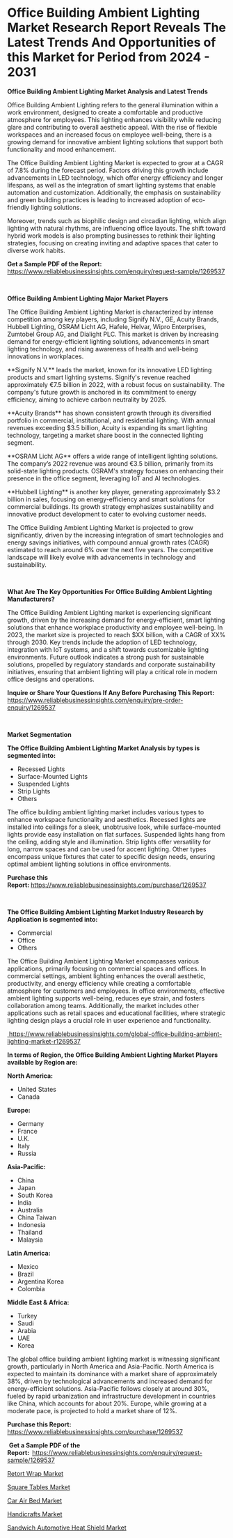 <p><h1>Office Building Ambient Lighting Market Research Report Reveals The Latest Trends And Opportunities of this Market for Period from 2024 - 2031</h1></p><p><strong>Office Building Ambient Lighting Market Analysis and Latest Trends</strong></p>
<p><p>Office Building Ambient Lighting refers to the general illumination within a work environment, designed to create a comfortable and productive atmosphere for employees. This lighting enhances visibility while reducing glare and contributing to overall aesthetic appeal. With the rise of flexible workspaces and an increased focus on employee well-being, there is a growing demand for innovative ambient lighting solutions that support both functionality and mood enhancement.</p><p>The Office Building Ambient Lighting Market is expected to grow at a CAGR of 7.8% during the forecast period. Factors driving this growth include advancements in LED technology, which offer energy efficiency and longer lifespans, as well as the integration of smart lighting systems that enable automation and customization. Additionally, the emphasis on sustainability and green building practices is leading to increased adoption of eco-friendly lighting solutions. </p><p>Moreover, trends such as biophilic design and circadian lighting, which align lighting with natural rhythms, are influencing office layouts. The shift toward hybrid work models is also prompting businesses to rethink their lighting strategies, focusing on creating inviting and adaptive spaces that cater to diverse work habits.</p></p>
<p><strong>Get a Sample PDF of the Report:&nbsp;</strong> <a href="https://www.reliablebusinessinsights.com/enquiry/request-sample/1269537?utm_campaign=1113&utm_medium=2&utm_source=Github&utm_content=ia&utm_term=11122024&utm_id=office-building-ambient-lighting">https://www.reliablebusinessinsights.com/enquiry/request-sample/1269537</a></p>
<p>&nbsp;</p>
<p><strong>Office Building Ambient Lighting Major Market Players</strong></p>
<p><p>The Office Building Ambient Lighting Market is characterized by intense competition among key players, including Signify N.V., GE, Acuity Brands, Hubbell Lighting, OSRAM Licht AG, Hafele, Helvar, Wipro Enterprises, Zumtobel Group AG, and Dialight PLC. This market is driven by increasing demand for energy-efficient lighting solutions, advancements in smart lighting technology, and rising awareness of health and well-being innovations in workplaces.</p><p>**Signify N.V.** leads the market, known for its innovative LED lighting products and smart lighting systems. Signify's revenue reached approximately €7.5 billion in 2022, with a robust focus on sustainability. The company's future growth is anchored in its commitment to energy efficiency, aiming to achieve carbon neutrality by 2025.</p><p>**Acuity Brands** has shown consistent growth through its diversified portfolio in commercial, institutional, and residential lighting. With annual revenues exceeding $3.5 billion, Acuity is expanding its smart lighting technology, targeting a market share boost in the connected lighting segment.</p><p>**OSRAM Licht AG** offers a wide range of intelligent lighting solutions. The company’s 2022 revenue was around €3.5 billion, primarily from its solid-state lighting products. OSRAM's strategy focuses on enhancing their presence in the office segment, leveraging IoT and AI technologies.</p><p>**Hubbell Lighting** is another key player, generating approximately $3.2 billion in sales, focusing on energy-efficiency and smart solutions for commercial buildings. Its growth strategy emphasizes sustainability and innovative product development to cater to evolving customer needs.</p><p>The Office Building Ambient Lighting Market is projected to grow significantly, driven by the increasing integration of smart technologies and energy savings initiatives, with compound annual growth rates (CAGR) estimated to reach around 6% over the next five years. The competitive landscape will likely evolve with advancements in technology and sustainability.</p></p>
<p>&nbsp;</p>
<p><strong>What Are The Key Opportunities For Office Building Ambient Lighting Manufacturers?</strong></p>
<p><p>The Office Building Ambient Lighting market is experiencing significant growth, driven by the increasing demand for energy-efficient, smart lighting solutions that enhance workplace productivity and employee well-being. In 2023, the market size is projected to reach $XX billion, with a CAGR of XX% through 2030. Key trends include the adoption of LED technology, integration with IoT systems, and a shift towards customizable lighting environments. Future outlook indicates a strong push for sustainable solutions, propelled by regulatory standards and corporate sustainability initiatives, ensuring that ambient lighting will play a critical role in modern office designs and operations.</p></p>
<p><strong>Inquire or Share Your Questions If Any Before Purchasing This Report:</strong> <a href="https://www.reliablebusinessinsights.com/enquiry/pre-order-enquiry/1269537?utm_campaign=1113&utm_medium=2&utm_source=Github&utm_content=ia&utm_term=11122024&utm_id=office-building-ambient-lighting">https://www.reliablebusinessinsights.com/enquiry/pre-order-enquiry/1269537</a></p>
<p>&nbsp;</p>
<p><strong>Market Segmentation</strong></p>
<p><strong>The Office Building Ambient Lighting Market Analysis by types is segmented into:</strong></p>
<p><ul><li>Recessed Lights</li><li>Surface-Mounted Lights</li><li>Suspended Lights</li><li>Strip Lights</li><li>Others</li></ul></p>
<p><p>The office building ambient lighting market includes various types to enhance workspace functionality and aesthetics. Recessed lights are installed into ceilings for a sleek, unobtrusive look, while surface-mounted lights provide easy installation on flat surfaces. Suspended lights hang from the ceiling, adding style and illumination. Strip lights offer versatility for long, narrow spaces and can be used for accent lighting. Other types encompass unique fixtures that cater to specific design needs, ensuring optimal ambient lighting solutions in office environments.</p></p>
<p><strong>Purchase this Report:&nbsp;</strong><a href="https://www.reliablebusinessinsights.com/purchase/1269537?utm_campaign=1113&utm_medium=2&utm_source=Github&utm_content=ia&utm_term=11122024&utm_id=office-building-ambient-lighting">https://www.reliablebusinessinsights.com/purchase/1269537</a></p>
<p>&nbsp;</p>
<p><strong>The Office Building Ambient Lighting Market Industry Research by Application is segmented into:</strong></p>
<p><ul><li>Commercial</li><li>Office</li><li>Others</li></ul></p>
<p><p>The Office Building Ambient Lighting Market encompasses various applications, primarily focusing on commercial spaces and offices. In commercial settings, ambient lighting enhances the overall aesthetic, productivity, and energy efficiency while creating a comfortable atmosphere for customers and employees. In office environments, effective ambient lighting supports well-being, reduces eye strain, and fosters collaboration among teams. Additionally, the market includes other applications such as retail spaces and educational facilities, where strategic lighting design plays a crucial role in user experience and functionality.</p></p>
<p><a href="https://www.reliablebusinessinsights.com/global-office-building-ambient-lighting-market-r1269537?utm_campaign=1113&utm_medium=2&utm_source=Github&utm_content=ia&utm_term=11122024&utm_id=office-building-ambient-lighting">&nbsp;https://www.reliablebusinessinsights.com/global-office-building-ambient-lighting-market-r1269537</a></p>
<p><strong>In terms of Region, the Office Building Ambient Lighting Market Players available by Region are:</strong></p>
<p>
    <p> <strong> North America: </strong>
        <ul>
            <li>United States</li>
            <li>Canada</li>
        </ul>
        </p> 
    <p> <strong> Europe: </strong>
        <ul>
            <li>Germany</li>
            <li>France</li>
            <li>U.K.</li>
            <li>Italy</li>
            <li>Russia</li>
        </ul>
        </p> 
    <p> <strong> Asia-Pacific: </strong>
        <ul>
            <li>China</li>
            <li>Japan</li>
            <li>South Korea</li>
            <li>India</li>
            <li>Australia</li>
            <li>China Taiwan</li>
            <li>Indonesia</li>
            <li>Thailand</li>
            <li>Malaysia</li>
        </ul>
        </p> 
    <p> <strong> Latin America: </strong>
        <ul>
            <li>Mexico</li>
            <li>Brazil</li>
            <li>Argentina Korea</li>
            <li>Colombia</li>
        </ul>
        </p> 
    <p> <strong> Middle East & Africa: </strong>
        <ul>
            <li>Turkey</li>
            <li>Saudi</li>
            <li>Arabia</li>
            <li>UAE</li>
            <li>Korea</li>
        </ul>
    </p>
    </p>
<p><p>The global office building ambient lighting market is witnessing significant growth, particularly in North America and Asia-Pacific. North America is expected to maintain its dominance with a market share of approximately 38%, driven by technological advancements and increased demand for energy-efficient solutions. Asia-Pacific follows closely at around 30%, fueled by rapid urbanization and infrastructure development in countries like China, which accounts for about 20%. Europe, while growing at a moderate pace, is projected to hold a market share of 12%.</p></p>
<p><strong>Purchase this Report: </strong><a href="https://www.reliablebusinessinsights.com/purchase/1269537?utm_campaign=1113&utm_medium=2&utm_source=Github&utm_content=ia&utm_term=11122024&utm_id=office-building-ambient-lighting">https://www.reliablebusinessinsights.com/purchase/1269537</a></p>
<p>&nbsp;<strong>Get a Sample PDF of the Report:&nbsp;&nbsp;</strong><a href="https://www.reliablebusinessinsights.com/enquiry/request-sample/1269537?utm_campaign=1113&utm_medium=2&utm_source=Github&utm_content=ia&utm_term=11122024&utm_id=office-building-ambient-lighting">https://www.reliablebusinessinsights.com/enquiry/request-sample/1269537</a></p>
<p><strong></strong></p>
<p><p><a href="https://github.com/GenaGaines34/Market-Research-Report-List-1/blob/main/retort-wrap-market.md?utm_campaign=1113&utm_medium=2&utm_source=Github&utm_content=ia&utm_term=11122024&utm_id=office-building-ambient-lighting">Retort Wrap Market</a></p><p><a href="https://www.linkedin.com/pulse/future-trends-square-tables-market-2024-2031-size-projected-3edqe?utm_campaign=1113&utm_medium=2&utm_source=Github&utm_content=ia&utm_term=11122024&utm_id=office-building-ambient-lighting">Square Tables Market</a></p><p><a href="https://www.linkedin.com/pulse/car-air-bed-market-analysis-report-2024-2031-sales-revenue-jwbte?utm_campaign=1113&utm_medium=2&utm_source=Github&utm_content=ia&utm_term=11122024&utm_id=office-building-ambient-lighting">Car Air Bed Market</a></p><p><a href="https://www.linkedin.com/pulse/handicrafts-market-overview-significant-growth-potential-gdnie?utm_campaign=1113&utm_medium=2&utm_source=Github&utm_content=ia&utm_term=11122024&utm_id=office-building-ambient-lighting">Handicrafts Market</a></p><p><a href="https://github.com/seanmcma708/Market-Research-Report-List-1/blob/main/sandwich-automotive-heat-shield-market.md?utm_campaign=1113&utm_medium=2&utm_source=Github&utm_content=ia&utm_term=11122024&utm_id=office-building-ambient-lighting">Sandwich Automotive Heat Shield Market</a></p></p>